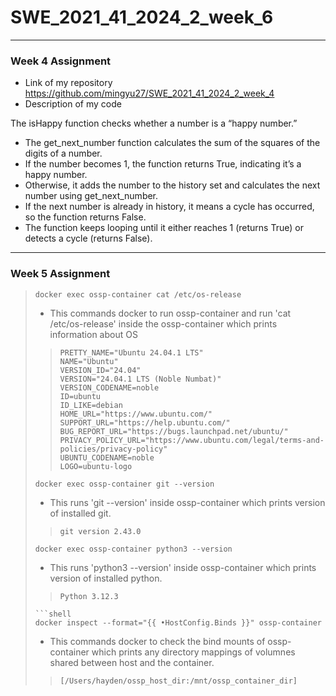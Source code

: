 # SWE_2021_41_2024_2_week_6
---
### Week 4 Assignment
- Link of my repository
https://github.com/mingyu27/SWE_2021_41_2024_2_week_4
- Description of my code

The isHappy function checks whether a number is a “happy number.”

- The get_next_number function calculates the sum of the squares of the digits of a number.
- If the number becomes 1, the function returns True, indicating it’s a happy number.
- Otherwise, it adds the number to the history set and calculates the next number using get_next_number.
- If the next number is already in history, it means a cycle has occurred, so the function returns False.
- The function keeps looping until it either reaches 1 (returns True) or detects a cycle (returns False).
---
### Week 5 Assignment
> ```shell
> docker exec ossp-container cat /etc/os-release
> ```
> - This commands docker to run ossp-container and run 'cat /etc/os-release' inside the ossp-container which prints information about OS
> > ```shell
> > PRETTY_NAME="Ubuntu 24.04.1 LTS"
> > NAME="Ubuntu"
> > VERSION_ID="24.04"
> > VERSION="24.04.1 LTS (Noble Numbat)"
> > VERSION_CODENAME=noble
> > ID=ubuntu
> > ID_LIKE=debian
> > HOME_URL="https://www.ubuntu.com/"
> > SUPPORT_URL="https://help.ubuntu.com/"
> > BUG_REPORT_URL="https://bugs.launchpad.net/ubuntu/"
> > PRIVACY_POLICY_URL="https://www.ubuntu.com/legal/terms-and-policies/privacy-policy"
> > UBUNTU_CODENAME=noble
> > LOGO=ubuntu-logo
> > ```
> ```shell
> docker exec ossp-container git --version
> ```
> - This runs 'git --version' inside ossp-container which prints version of installed git.
>> ```shell
>> git version 2.43.0
>> ```
> ```shell
> docker exec ossp-container python3 --version
> ```
> - This runs 'python3 --version' inside ossp-container which prints version of installed python. 
>> ```shell
>> Python 3.12.3
>> ```
> ```shell
> ```shell
> docker inspect --format="{{ •HostConfig.Binds }}" ossp-container
> ```
> - This commands docker to check the bind mounts of ossp-container which prints any directory mappings of volumnes shared between host and the container.
>> ```shell
>> [/Users/hayden/ossp_host_dir:/mnt/ossp_container_dir]
>> ```
